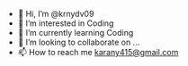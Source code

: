 - 👋 Hi, I’m @krnydv09
- 👀 I’m interested in Coding
- 🌱 I’m currently learning Coding
- 💞️ I’m looking to collaborate on ...
- 📫 How to reach me karany415@gmail.com

<!---
krnydv09/krnydv09 is a ✨ special ✨ repository because its `README.md` (this file) appears on your GitHub profile.
You can click the Preview link to take a look at your changes.
--->
